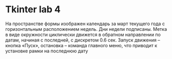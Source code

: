 # Tkinter lab 4
На пространстве формы изображен календарь за март текущего года с горизонтальным расположением недель. Дни недели подписаны. Метка в виде окружности циклически движется в обратном направлении по датам, начиная с последней, с дискретом 0.6 сек. Запуск движения – кнопка «Пуск», остановка – команда главного меню, что приводит к установке рамки на последнюю дату
